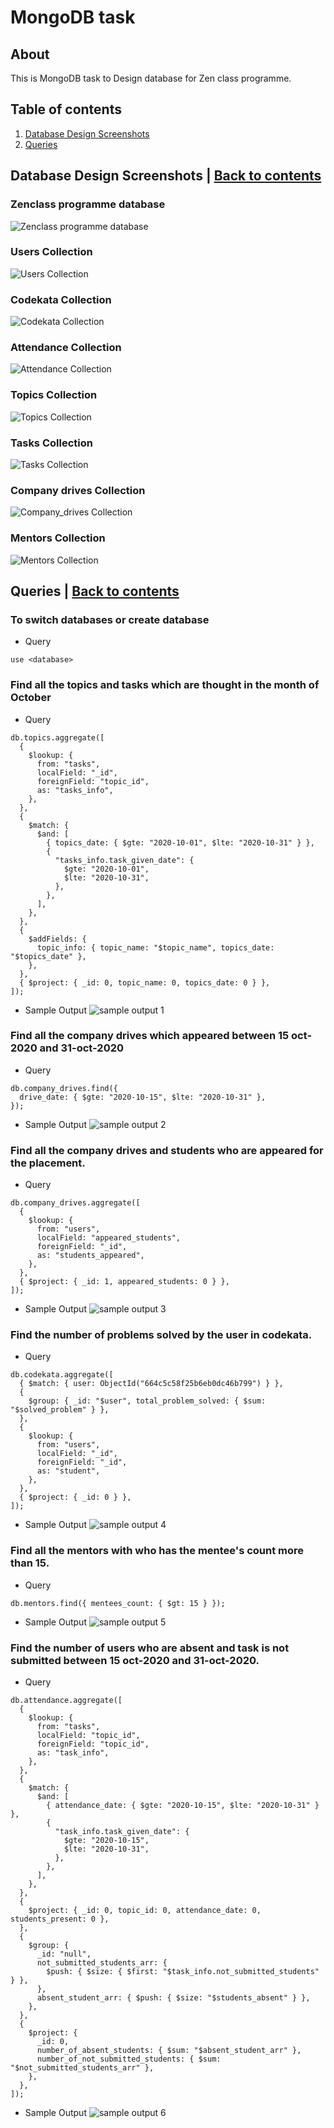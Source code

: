 # MongoDB task

## About

This is MongoDB task to Design database for Zen class programme.

## Table of contents

1. [Database Design Screenshots](#database-design-screenshots--back-to-contents)
2. [Queries](#queries--back-to-contents)

## Database Design Screenshots | [Back to contents](#table-of-contents)

### Zenclass programme database

![Zenclass programme database](dbScreenshots\zen_class_programme.png?raw=true "Zenclass programme database")

### Users Collection

![Users Collection](dbScreenshots/zen_class_programme.users.png?raw=true "Users Collection")

### Codekata Collection

![Codekata Collection](dbScreenshots/zen_class_programme.codekata.png?raw=true "Codekata Collection")

### Attendance Collection

![Attendance Collection](dbScreenshots/zen_class_programme.attendance.png?raw=true "Attendance Collection")

### Topics Collection

![Topics Collection](dbScreenshots/zen_class_programme.topics.png?raw=true "Topics Collection")

### Tasks Collection

![Tasks Collection](dbScreenshots/zen_class_programme.tasks.png?raw=true "Tasks Collection")

### Company drives Collection

![Company_drives Collection](dbScreenshots/zen_class_programme.company_drives.png?raw=true "Company drives Collection")

### Mentors Collection

![Mentors Collection](dbScreenshots/zen_class_programme.company_drives.png?raw=true "Mentors Collection")

## Queries | [Back to contents](#table-of-contents)

### To switch databases or create database

- Query

```
use <database>
```

### Find all the topics and tasks which are thought in the month of October

- Query

```
db.topics.aggregate([
  {
    $lookup: {
      from: "tasks",
      localField: "_id",
      foreignField: "topic_id",
      as: "tasks_info",
    },
  },
  {
    $match: {
      $and: [
        { topics_date: { $gte: "2020-10-01", $lte: "2020-10-31" } },
        {
          "tasks_info.task_given_date": {
            $gte: "2020-10-01",
            $lte: "2020-10-31",
          },
        },
      ],
    },
  },
  {
    $addFields: {
      topic_info: { topic_name: "$topic_name", topics_date: "$topics_date" },
    },
  },
  { $project: { _id: 0, topic_name: 0, topics_date: 0 } },
]);
```

- Sample Output
  ![sample output 1](/outputScreenshots\sample_output_1.png?raw=true "Sample output 1")

### Find all the company drives which appeared between 15 oct-2020 and 31-oct-2020

- Query

```
db.company_drives.find({
  drive_date: { $gte: "2020-10-15", $lte: "2020-10-31" },
});
```

- Sample Output
  ![sample output 2](/outputScreenshots\sample_output_2.png?raw=true "Sample output 2")

### Find all the company drives and students who are appeared for the placement.

- Query

```
db.company_drives.aggregate([
  {
    $lookup: {
      from: "users",
      localField: "appeared_students",
      foreignField: "_id",
      as: "students_appeared",
    },
  },
  { $project: { _id: 1, appeared_students: 0 } },
]);
```

- Sample Output
  ![sample output 3](/outputScreenshots\sample_output_3.png?raw=true "Sample output 3")

### Find the number of problems solved by the user in codekata.

- Query

```
db.codekata.aggregate([
  { $match: { user: ObjectId("664c5c58f25b6eb0dc46b799") } },
  {
    $group: { _id: "$user", total_problem_solved: { $sum: "$solved_problem" } },
  },
  {
    $lookup: {
      from: "users",
      localField: "_id",
      foreignField: "_id",
      as: "student",
    },
  },
  { $project: { _id: 0 } },
]);
```

- Sample Output
  ![sample output 4](/outputScreenshots\sample_output_4.png?raw=true "Sample output 4")

### Find all the mentors with who has the mentee's count more than 15.

- Query

```
db.mentors.find({ mentees_count: { $gt: 15 } });
```

- Sample Output
  ![sample output 5](/outputScreenshots\sample_output_5.png?raw=true "Sample output 5")

### Find the number of users who are absent and task is not submitted between 15 oct-2020 and 31-oct-2020.

- Query

```
db.attendance.aggregate([
  {
    $lookup: {
      from: "tasks",
      localField: "topic_id",
      foreignField: "topic_id",
      as: "task_info",
    },
  },
  {
    $match: {
      $and: [
        { attendance_date: { $gte: "2020-10-15", $lte: "2020-10-31" } },
        {
          "task_info.task_given_date": {
            $gte: "2020-10-15",
            $lte: "2020-10-31",
          },
        },
      ],
    },
  },
  {
    $project: { _id: 0, topic_id: 0, attendance_date: 0, students_present: 0 },
  },
  {
    $group: {
      _id: "null",
      not_submitted_students_arr: {
        $push: { $size: { $first: "$task_info.not_submitted_students" } },
      },
      absent_student_arr: { $push: { $size: "$students_absent" } },
    },
  },
  {
    $project: {
      _id: 0,
      number_of_absent_students: { $sum: "$absent_student_arr" },
      number_of_not_submitted_students: { $sum: "$not_submitted_students_arr" },
    },
  },
]);

```

- Sample Output
  ![sample output 6](/outputScreenshots\sample_output_6.png?raw=true "Sample output 6")

